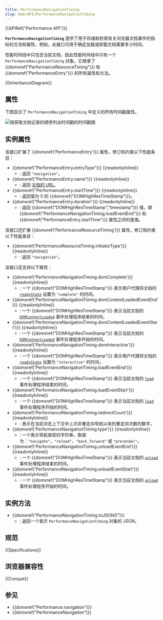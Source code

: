 ```yaml
---
title: PerformanceNavigationTiming
slug: Web/API/PerformanceNavigationTiming
---
```


{{APIRef("Performance API")}}

**`PerformanceNavigationTiming`** 提供了用于存储和检索有关浏览器文档事件的指标的方法和属性。例如，此接口可用于确定加载或卸载文档需要多少时间。

性能时间线中只包含当前文档，因此性能时间线中只有一个 `PerformanceNavigationTiming` 对象。它继承了 {{domxref("PerformanceResourceTiming")}} 和 {{domxref("PerformanceEntry")}} 的所有属性和方法。

{{InheritanceDiagram}}

## 属性

下图显示了 `PerformanceNavigationTiming` 中定义的所有时间戳属性。

![按获取文档记录的顺序列出时间戳的时间戳图](timestamp-diagram.svg)

## 实例属性

该接口扩展了 {{domxref('PerformanceEntry')}} 属性，修订和约束以下性能条目：

- {{domxref("PerformanceEntry.entryType")}} {{readonlyInline}}
  - : 返回 `"navigation"`。
- {{domxref("PerformanceEntry.name")}} {{readonlyInline}}
  - : 返回 [文档的 URL](/zh-CN/docs/Web/API/Document/URL)。
- {{domxref("PerformanceEntry.startTime")}} {{readonlyInline}}
  - : 返回值为 0 的 {{domxref("DOMHighResTimeStamp")}}。
- {{domxref("PerformanceEntry.duration")}} {{readonlyInline}}
  - : 返回 {{domxref("DOMHighResTimeStamp","timestamp")}} 值，即 {{domxref("PerformanceNavigationTiming.loadEventEnd")}} 和 {{domxref("PerformanceEntry.startTime")}} 属性之间的差值。

该接口还扩展 {{domxref('PerformanceResourceTiming')}} 属性，修订和约束以下性能条目：

- {{domxref('PerformanceResourceTiming.initiatorType')}}{{readonlyInline}}
  - : 返回 `"navigation"`。

该接口还支持以下属性：

- {{domxref('PerformanceNavigationTiming.domComplete')}} {{readonlyInline}}
  - : 一个 {{domxref("DOMHighResTimeStamp")}} 表示用户代理将文档的 [`readyState`](/zh-CN/docs/Web/API/Document/readyState) 设置为 `"complete"` 的时间。
- {{domxref('PerformanceNavigationTiming.domContentLoadedEventEnd')}} {{readonlyInline}}
  - : 一个 {{domxref("DOMHighResTimeStamp")}} 表示当前文档的 [`DOMContentLoaded`](/zh-CN/docs/Web/API/Document/DOMContentLoaded_event) 事件处理程序结束的时间。
- {{domxref('PerformanceNavigationTiming.domContentLoadedEventStart')}} {{readonlyInline}}
  - : 一个 {{domxref("DOMHighResTimeStamp")}} 表示当前文档的 [`DOMContentLoaded`](/zh-CN/docs/Web/API/Document/DOMContentLoaded_event) 事件处理程序开始的时间。
- {{domxref('PerformanceNavigationTiming.domInteractive')}} {{readonlyInline}}
  - : 一个 {{domxref("DOMHighResTimeStamp")}} 表示用户代理将文档的 [`readyState`](/zh-CN/docs/Web/API/Document/readyState) 设置为 `"interactive"` 的时间。
- {{domxref('PerformanceNavigationTiming.loadEventEnd')}} {{readonlyInline}}
  - : 一个 {{domxref("DOMHighResTimeStamp")}} 表示当前文档的 [`load`](/zh-CN/docs/Web/API/Window/load_event) 事件处理程序结束的时间。
- {{domxref('PerformanceNavigationTiming.loadEventStart')}} {{readonlyInline}}
  - : 一个 {{domxref("DOMHighResTimeStamp")}} 表示当前文档的 [`load`](/zh-CN/docs/Web/API/Window/load_event) 事件处理程序开始的时间。
- {{domxref('PerformanceNavigationTiming.redirectCount')}} {{readonlyInline}}
  - : 表示在当前浏览上下文中上次非重定向导航以来的重定向次数的数字。
- {{domxref('PerformanceNavigationTiming.type')}} {{readonlyInline}}
  - : 一个表示导航类型的字符串，取值为：`"navigate"`，`"reload"`，`"back_forward"` 或 `"prerender"`。
- {{domxref('PerformanceNavigationTiming.unloadEventEnd')}} {{readonlyInline}}
  - : 一个 {{domxref("DOMHighResTimeStamp")}} 表示当前文档的 [`unload`](/zh-CN/docs/Web/API/Window/unload_event) 事件处理程序结束的时间。
- {{domxref('PerformanceNavigationTiming.unloadEventStart')}} {{readonlyInline}}
  - : 一个 {{domxref("DOMHighResTimeStamp")}} 表示当前文档的 [`unload`](/zh-CN/docs/Web/API/Window/unload_event) 事件处理程序开始的时间。

## 实例方法

- {{domxref("PerformanceNavigationTiming.toJSON()")}}
  - : 返回一个表示 `PerformanceNavigationTiming` 对象的 JSON。

## 规范

{{Specifications}}

## 浏览器兼容性

{{Compat}}

## 参见

- {{domxref("Performance.navigation")}}
- {{domxref("PerformanceNavigation")}}
